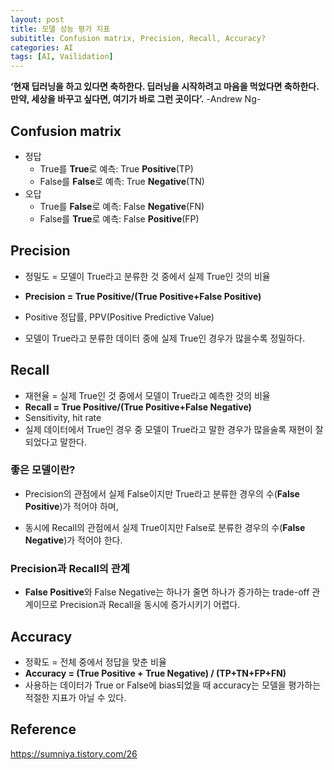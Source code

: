```yaml
---
layout: post
title: 모델 성능 평가 지표
subititle: Confusion matrix, Precision, Recall, Accuracy?
categories: AI
tags: [AI, Vailidation]
---
```

**‘현재 딥러닝을 하고 있다면 축하한다. 딥러닝을 시작하려고 마음을 먹었다면 축하한다. 만약, 세상을 바꾸고 싶다면, 여기가 바로 그런 곳이다’.** -Andrew Ng-

## Confusion matrix

* 정답
  * True를 **True**로 예측: True **Positive**(TP)
  * False를 **False**로 예측: True **Negative**(TN)
* 오답
  * True를 **False**로 예측: False **Negative**(FN) 
  * False를 **True**로 예측: False **Positive**(FP)

## Precision

* 정밀도 = 모델이 True라고 분류한 것 중에서 실제 True인 것의 비율

* **Precision = True Positive/(True Positive+False Positive)**
* Positive 정답률, PPV(Positive Predictive Value)
* 모델이 True라고 분류한 데이터 중에 실제 True인 경우가 많을수록 정밀하다.

## Recall

* 재현율 = 실제 True인 것 중에서 모델이 True라고 예측한 것의 비율
* **Recall = True Positive/(True Positive+False Negative)**
* Sensitivity, hit rate
* 실제 데이터에서 True인 경우 중 모델이 True라고 말한 경우가 많을술록 재현이 잘되었다고 말한다.

### 좋은 모델이란?

* Precision의 관점에서 실제 False이지만 True라고 분류한 경우의 수(**False Positive**)가 적어야 하며,

* 동시에 Recall의 관점에서 실제 True이지만 False로 분류한 경우의 수(**False Negative**)가 적어야 한다.

### Precision과 Recall의 관계

* **False Positive**와 False Negative는 하나가 줄면 하나가 증가하는 trade-off 관계이므로 Precision과 Recall을 동시에 증가시키기 어렵다.

## Accuracy

* 정확도 = 전체 중에서 정답을 맞춘 비율
* **Accuracy = (True Positive + True Negative) / (TP+TN+FP+FN)**
* 사용하는 데이터가 True or False에 bias되었을 때 accuracy는 모델을 평가하는 적절한 지표가 아닐 수 있다.

## Reference

https://sumniya.tistory.com/26

